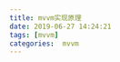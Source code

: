 ```yaml
---
title: mvvm实现原理
date: 2019-06-27 14:24:21
tags: [mvvm]
categories:  mvvm
---
```

<!-- https://github.com/ljianshu/mvvm -->